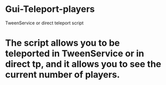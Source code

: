 # Gui-Teleport-players
 TweenService or direct teleport script

# The script allows you to be teleported in TweenService or in direct tp, and it allows you to see the current number of players. 
